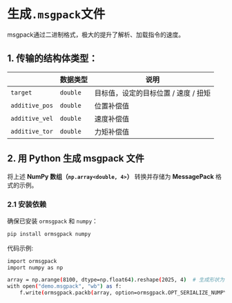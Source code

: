# 生成`.msgpack`文件
msgpack通过二进制格式，极大的提升了解析、加载指令的速度。

## 1. 传输的结构体类型：

|           | 数据类型 | 说明                    |
|------------|--------|-----------------------|
| `target`   | `double` | 目标值，设定的目标位置 / 速度 / 扭矩 |
| `additive_pos` | `double` | 位置补偿值       |
| `additive_vel` | `double` | 速度补偿值        |
| `additive_tor` | `double` | 力矩补偿值       |

## 2. 用 Python 生成 msgpack 文件

将上述 **NumPy 数组（`np.array<double, 4>`）** 转换并存储为 **MessagePack** 格式的示例。

### 2.1 安装依赖

确保已安装 `ormsgpack` 和 `numpy`：

```bash
pip install ormsgpack numpy
```
代码示例:
```bash
import ormsgpack
import numpy as np

array = np.arange(8100, dtype=np.float64).reshape(2025, 4)  # 生成形状为 (2025, 4) 的二维数组
with open("demo.msgpack", "wb") as f:
    f.write(ormsgpack.packb(array, option=ormsgpack.OPT_SERIALIZE_NUMPY))  # 序列化并写入demo.msgpack

```